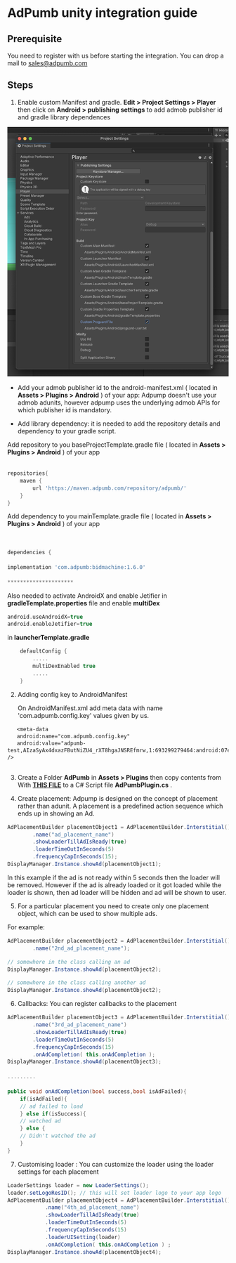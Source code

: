 # AdPumb unity integration guide

## Prerequisite ##

You need to register with us before starting the integration. You can drop a mail to sales@adpumb.com

## Steps ##

  

1) Enable custom Manifest and gradle. **Edit > Project Settings > Player** then click on **Android > publishing settings** to add admob publisher id and gradle library dependences 

  

![alt text](https://github.com/ad-pump/unity-demo/blob/main/screen-shot/project-settings.png?raw=true)

  

  

  

* Add your admob publisher id to the android-manifest.xml ( located in **Assets > Plugins > Android** ) of your app: Adpump doesn't use your admob adunits, however adpump uses the underlying admob APIs for which publisher id is mandatory. 


* Add library dependency: it is needed to add the repository details and dependency  to your gradle script.

  

Add repository to you baseProjectTemplate.gradle file ( located in **Assets > Plugins > Android** )  of your app

```gradle

repositories{
    maven {
        url 'https://maven.adpumb.com/repository/adpumb/'
    }
}

```

Add dependency to you mainTemplate.gradle file ( located in **Assets > Plugins > Android** )  of your app

```gradle


dependencies {

implementation 'com.adpumb:bidmachine:1.6.0'

*********************

```

Also needed to activate AndroidX and enable Jetifier in **gradleTemplate.properties** file and enable **multiDex** 
```gradle
android.useAndroidX=true
android.enableJetifier=true
```
in **launcherTemplate.gradle**
```gradle
    defaultConfig {
        .....
        multiDexEnabled true
        .....
    }
```

2) Adding config key to AndroidManifest

   On AndroidManifest.xml add meta data with name 'com.adpumb.config.key' values given by us.

```
   <meta-data 
   android:name="com.adpumb.config.key" 
   android:value="adpumb-test,AIzaSyAx4dxazFButNiZU4_rXT8hgaJNSREfmrw,1:693299279464:android:07e16d50af2a5719e6addd" />
    
```


3) Create a Folder **AdPumb** in **Assets > Plugins** then copy contents from With [**THIS FILE**](https://raw.githubusercontent.com/ad-pump/unity-demo/main/Assets/Plugins/AdPumb/AdPumbPlugin.cs)  to a C# Script file **AdPumbPlugin.cs** .

4) Create placement: Adpump is designed on the concept of placement rather than adunit. A placement is a predefined action sequence which ends up in showing an Ad. 

```c#
AdPlacementBuilder placementObject1 = AdPlacementBuilder.Interstitial()
        .name("ad_placement_name")    
        .showLoaderTillAdIsReady(true)
        .loaderTimeOutInSeconds(5)
        .frequencyCapInSeconds(15);
DisplayManager.Instance.showAd(placementObject1);
```

In this example if the ad is not ready within 5 seconds then the loader will be removed. However if the ad is already loaded or it got loaded while the loader is shown, then ad loader will be hidden and ad will be shown to user.

5) For a particular placement you need to create only one placement object, which can be used to show multiple ads.

For example:

```c#
AdPlacementBuilder placementObject2 = AdPlacementBuilder.Interstitial()
        .name("2nd_ad_placement_name");
```

```c#
// somewhere in the class calling an ad
DisplayManager.Instance.showAd(placementObject2);
```
```c#
// somewhere in the class calling another ad
DisplayManager.Instance.showAd(placementObject2);
```

6) Callbacks: You can register callbacks to the placement

```c#
AdPlacementBuilder placementObject3 = AdPlacementBuilder.Interstitial()
        .name("3rd_ad_placement_name")    
        .showLoaderTillAdIsReady(true)
        .loaderTimeOutInSeconds(5)
        .frequencyCapInSeconds(15)
        .onAdCompletion( this.onAdCompletion );
DisplayManager.Instance.showAd(placementObject3);

......... 

public void onAdCompletion(bool success,bool isAdFailed){ 
    if(isAdFailed){
    // ad failed to load
    } else if(isSuccess){ 
    // watched ad
    } else {
    // Didn't watched the ad
    }
}
```

7) Customising loader : You can customize the loader using the loader settings for each placement

```c#
LoaderSettings loader = new LoaderSettings();
loader.setLogoResID(); // this will set loader logo to your app logo
AdPlacementBuilder placementObject4 = AdPlacementBuilder.Interstitial()
            .name("4th_ad_placement_name")
            .showLoaderTillAdIsReady(true)
            .loaderTimeOutInSeconds(5)
            .frequencyCapInSeconds(15)
            .loaderUISetting(loader)
            .onAdCompletion( this.onAdCompletion ) ;
DisplayManager.Instance.showAd(placementObject4);

```

